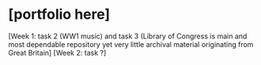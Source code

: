 # \[portfolio here\]
\[Week 1: task 2 (WW1 music) and task 3 (Library of Congress is main and most dependable repository yet very little archival material originating from Great Britain]
\[Week 2: task ?]
